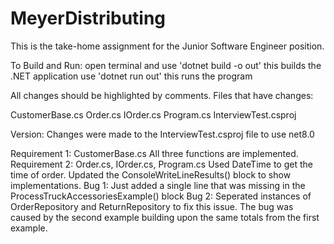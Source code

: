 # MeyerDistributing
This is the take-home assignment for the Junior Software Engineer position.

To Build and Run:
	open terminal and use 'dotnet build -o out'
		this builds the .NET application
	use 'dotnet run out'
		this runs the program

All changes should be highlighted by comments.
Files that have changes:

CustomerBase.cs
Order.cs
IOrder.cs
Program.cs
InterviewTest.csproj

Version:
	Changes were made to the InterviewTest.csproj file to use net8.0

Requirement 1:
	CustomerBase.cs
		All three functions are implemented.
Requirement 2:
	Order.cs, IOrder.cs, Program.cs
		Used DateTime to get the time of order. Updated the ConsoleWriteLineResults() block to show implementations.
Bug 1:
	Just added a single line that was missing in the ProcessTruckAccessoriesExample() block
Bug 2:
	Seperated instances of OrderRepository and ReturnRepository to fix this issue. The bug was caused by the second example building upon the same totals from the first example.